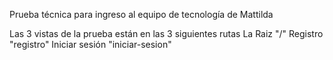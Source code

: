 Prueba técnica para ingreso al equipo de tecnología de Mattilda

Las 3 vistas de la prueba están en las 3 siguientes rutas
La Raiz "/"
Registro "registro"
Iniciar sesión "iniciar-sesion"